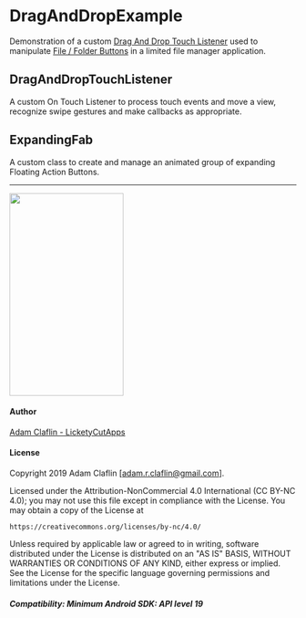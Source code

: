 # DragAndDropExample
 Demonstration of a custom [Drag And Drop Touch Listener](app/src/main/java/com/licketycut/draganddropexample/DragAndDrop/DragAndDropTouchListener.java) used to manipulate [File / Folder Buttons](app/src/main/java/com/licketycut/draganddropexample/FileFolderButton.java) in a limited file manager application.

## DragAndDropTouchListener
 A custom On Touch Listener to process touch events and move a view, recognize swipe gestures and make callbacks as appropriate.

## ExpandingFab
 A custom class to create and manage an animated group of expanding Floating Action Buttons.

---

[<img src="https://j.gifs.com/K1Q70z.gif" width="200" height="355">](https://youtu.be/TJ3YPYfa4kE)

#### Author
[Adam Claflin - LicketyCutApps](https://github.com/LicketyCutApps)

#### License
 Copyright 2019 Adam Claflin [adam.r.claflin@gmail.com].

 Licensed under the Attribution-NonCommercial 4.0 International (CC BY-NC 4.0);
 you may not use this file except in compliance with the License.
 You may obtain a copy of the License at

	https://creativecommons.org/licenses/by-nc/4.0/

 Unless required by applicable law or agreed to in writing, software
 distributed under the License is distributed on an "AS IS" BASIS,
 WITHOUT WARRANTIES OR CONDITIONS OF ANY KIND, either express or implied.
 See the License for the specific language governing permissions and
 limitations under the License.

 ##### Compatibility: Minimum Android SDK: API level 19
